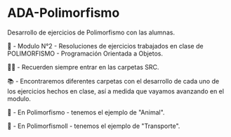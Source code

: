 # ADA-Polimorfismo
Desarrollo de ejercicios de Polimorfismo con las alumnas.

📌 - Modulo N°2 - Resoluciones de ejercicios trabajados en clase de POLIMORFISMO - Programación Orientada a Objetos.

✋🏽 - Recuerden siempre entrar en las carpetas SRC.

📚 - Encontraremos diferentes carpetas con el desarrollo de cada uno de los ejercicios hechos en clase, así a medida que vayamos avanzando en el modulo.

📁 - En Polimorfismo - tenemos el ejemplo de "Animal".

📁 - En Polimorfismoll - tenemos el ejemplo de "Transporte".
